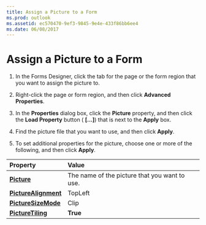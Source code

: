 ```yaml
---
title: Assign a Picture to a Form
ms.prod: outlook
ms.assetid: ec570470-9ef3-9845-9e4e-433f86bb6ee4
ms.date: 06/08/2017
---
```



# Assign a Picture to a Form

1. In the Forms Designer, click the tab for the page or the form region that you want to assign the picture to. 
    
2. Right-click the page or form region, and then click **Advanced Properties**. 
    
3. In the **Properties** dialog box, click the **Picture** property, and then click the **Load Property** button ( **[...]**) that is next to the **Apply** box.
    
4. Find the picture file that you want to use, and then click **Apply**. 
    
5. To set additional properties for the picture, choose one or more of the following, and then click **Apply**. 
    

|**Property**|**Value**|
|:-----|:-----|
| **[Picture](page-picture-property-outlook-forms-script.md)**|The name of the picture that you want to use.|
| **[PictureAlignment](page-picturealignment-property-outlook-forms-script.md)**|TopLeft|
| **[PictureSizeMode](page-picturesizemode-property-outlook-forms-script.md)**|Clip|
| **[PictureTiling](page-picturetiling-property-outlook-forms-script.md)**| **True**|


